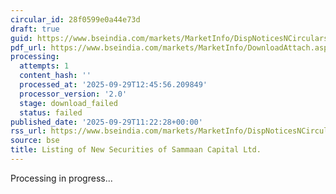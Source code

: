 ```yaml
---
circular_id: 28f0599e0a44e73d
draft: true
guid: https://www.bseindia.com/markets/MarketInfo/DispNoticesNCirculars.aspx?Noticeid={46BE106A-0C3D-41C6-82A0-B7D9AF7D76A2}&noticeno=20250929-39&dt=09/29/2025&icount=39&totcount=48&flag=0
pdf_url: https://www.bseindia.com/markets/MarketInfo/DownloadAttach.aspx?id=20250929-39&attachedId=
processing:
  attempts: 1
  content_hash: ''
  processed_at: '2025-09-29T12:45:56.209849'
  processor_version: '2.0'
  stage: download_failed
  status: failed
published_date: '2025-09-29T11:22:28+00:00'
rss_url: https://www.bseindia.com/markets/MarketInfo/DispNoticesNCirculars.aspx?Noticeid={46BE106A-0C3D-41C6-82A0-B7D9AF7D76A2}&noticeno=20250929-39&dt=09/29/2025&icount=39&totcount=48&flag=0
source: bse
title: Listing of New Securities of Sammaan Capital Ltd.
---
```


Processing in progress...